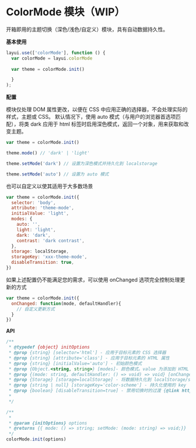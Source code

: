 # ColorMode 模块（WIP）

开箱即用的主题切换（深色/浅色/自定义）模块，具有自动数据持久性。

**基本使用**

```js
layui.use(['colorMode'], function () {
  var colorMode = layui.colorMode
      
  var theme = colorMode.init()

  }
);
```

**配置**

模块仅处理 DOM 属性更改，以便在 CSS 中应用正确的选择器，不会处理实际的样式，主题或 CSS。
默认情况下，使用 auto 模式（与用户的浏览器首选项匹配），将类 dark 应用于 html 标签时启用深色模式，返回一个对象，用来获取和改变主题。

```js
var theme = colorMode.init()

theme.mode() // 'dark' | 'light'

theme.setMode('dark') // 设置为深色模式并持久化到 localstorage

theme.setMode('auto') // 设置为 auto 模式
```

也可以自定义以使其适用于大多数场景

```js
var theme = colorMode.init({
  selector: 'body',
  attribute: 'theme-mode',
  initialValue: 'light',
  modes: {
    auto: '',
    light: 'light',
    dark: 'dark',
    contrast: 'dark contrast',
  },
  storage: localStorage,
  storageKey: 'xxx-theme-mode',
  disableTransition: true,
})
```

如果上述配置仍不能满足您的需求，可以使用 onChanged 选项完全控制处理更新的方式

```js
var theme = colorMode.init({
  onChanged: function(mode, defaultHandler){
    // 自定义更新方式
  }
})
```

**API**

```ts
/**
 * @typedef {object} initOptions
 * @prop {string} [selector='html'] - 应用于目标元素的 CSS 选择器
 * @prop {string} [attribute='class'] - 应用于目标元素的 HTML 属性
 * @prop {string} [initialValue='auto'] - 初始颜色模式
 * @prop {Object.<string, string>} [modes]- 颜色模式。value 为添加到 HTML 属性上的值
 * @prop {(mode: string, defaultHandler: () => void) => void} [onChanged] - 用于处理更新的自定义处理程序，指定时，默认行为将被覆盖。mode 为颜色模式，defaultHandler 为默认处理程序
 * @prop {Storage} [storage=localStorage] - 将数据持久化到 localStorage/sessionStorage 的键。传递 `null` 以禁用持久性
 * @prop {string | null} [storageKey='color-scheme'] - 持久化使用的 key
 * @prop {boolean} [disableTransition=true] - 禁用切换时的过渡 {@link https://paco.me/writing/disable-theme-transitions}
 *
 */

/**
 *
 * @param {initOptions} options
 * @returns {{ mode: () => string; setMode: (mode: string) => void;}}
 */
colorMode.init(options)
```
